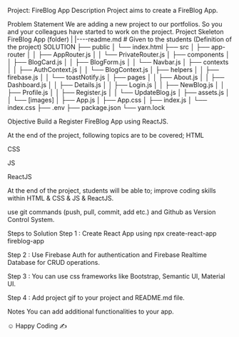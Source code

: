 Project: FireBlog App 
Description
Project aims to create a FireBlog App.

Problem Statement
We are adding a new project to our portfolios. So you and your colleagues have started to work on the project.
Project Skeleton
 FireBlog App (folder)
|
|----readme.md         # Given to the students (Definition of the project)
SOLUTION
├── public
│     └── index.html
├── src
│    ├── app-router
│    │       ├── AppRouter.js
│    │       └── PrivateRouter.js
│    ├── components
│    │       ├── BlogCard.js
│    │       ├── BlogForm.js
│    │       └── Navbar.js
│    ├── contexts
│    │       ├── AuthContext.js
│    │       └── BlogContext.js
│    ├── helpers
│    │       ├── firebase.js
│    │       └── toastNotify.js
│    ├── pages
│    │       ├── About.js
│    │       ├── Dashboard.js
│    │       ├── Details.js
│    │       ├── Login.js
│    │       ├── NewBlog.js
│    │       ├── Profile.js
│    │       ├── Register.js
│    │       └── UpdateBlog.js
│    ├── assets.js
│    │       └── [images]
│    ├── App.js
│    ├── App.css
│    ├── index.js
│    └── index.css
├── .env
├── package.json
└── yarn.lock



Objective
Build a Register FireBlog App using ReactJS.

At the end of the project, following topics are to be covered;
HTML

CSS

JS

ReactJS

At the end of the project, students will be able to;
improve coding skills within HTML & CSS & JS & ReactJS.

use git commands (push, pull, commit, add etc.) and Github as Version Control System.

Steps to Solution
Step 1 : Create React App using npx create-react-app fireblog-app

Step 2 : Use Firebase Auth for authentication and Firebase Realtime Database for CRUD operations.

Step 3 : You can use css frameworks like Bootstrap, Semantic UI, Material UI.

Step 4 : Add project gif to your project and README.md file.

Notes
You can add additional functionalities to your app.

☺ Happy Coding ✍
